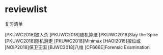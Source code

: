 # reviewlist
复习清单

[PKUWC2018]狼人杀
[PKUWC2018]随机算法
[PKUWC2018]Slay the Spire
[PKUWC2018]随机游走
[PKUWC2018]Minimax
[HAOI2015]按位或
[NOIP2018]保卫王国
[BJWC2018]八维
[CF666E]Forensic Examination
